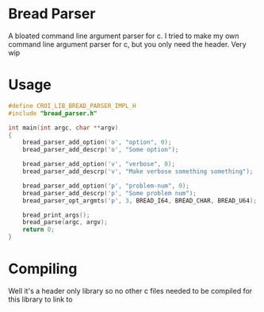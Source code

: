 # Bread Parser

A bloated command line argument parser for c.
I tried to make my own command line argument parser for c, but you only need the
header. Very wip

# Usage

```c
#define CROI_LIB_BREAD_PARSER_IMPL_H
#include "bread_parser.h"

int main(int argc, char **argv)
{
    bread_parser_add_option('o', "option", 0);
    bread_parser_add_descrp('o', "Some option");

    bread_parser_add_option('v', "verbose", 0);
    bread_parser_add_descrp('v', "Make verbose something something");

    bread_parser_add_option('p', "problem-num", 0);
    bread_parser_add_descrp('p', "Some problem num");
    bread_parser_opt_argmts('p', 3, BREAD_I64, BREAD_CHAR, BREAD_U64);

    bread_print_args();
    bread_parse(argc, argv);
    return 0;
}
```

# Compiling

Well it's a header only library so no other c files needed to be compiled for
this library to link to
